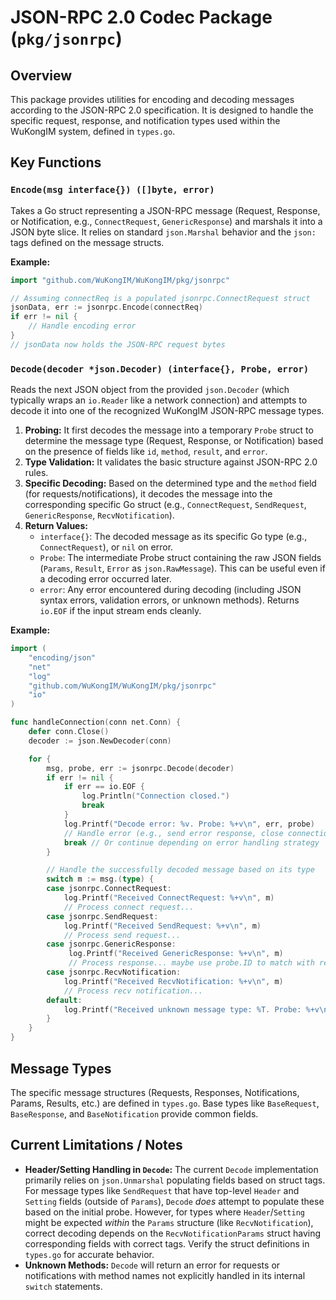 # JSON-RPC 2.0 Codec Package (`pkg/jsonrpc`)

## Overview

This package provides utilities for encoding and decoding messages according to the JSON-RPC 2.0 specification. It is designed to handle the specific request, response, and notification types used within the WuKongIM system, defined in `types.go`.

## Key Functions

### `Encode(msg interface{}) ([]byte, error)`

Takes a Go struct representing a JSON-RPC message (Request, Response, or Notification, e.g., `ConnectRequest`, `GenericResponse`) and marshals it into a JSON byte slice. It relies on standard `json.Marshal` behavior and the `json:` tags defined on the message structs.

**Example:**

```go
import "github.com/WuKongIM/WuKongIM/pkg/jsonrpc"

// Assuming connectReq is a populated jsonrpc.ConnectRequest struct
jsonData, err := jsonrpc.Encode(connectReq)
if err != nil {
    // Handle encoding error
}
// jsonData now holds the JSON-RPC request bytes
```

### `Decode(decoder *json.Decoder) (interface{}, Probe, error)`

Reads the next JSON object from the provided `json.Decoder` (which typically wraps an `io.Reader` like a network connection) and attempts to decode it into one of the recognized WuKongIM JSON-RPC message types.

1.  **Probing:** It first decodes the message into a temporary `Probe` struct to determine the message type (Request, Response, or Notification) based on the presence of fields like `id`, `method`, `result`, and `error`.
2.  **Type Validation:** It validates the basic structure against JSON-RPC 2.0 rules.
3.  **Specific Decoding:** Based on the determined type and the `method` field (for requests/notifications), it decodes the message into the corresponding specific Go struct (e.g., `ConnectRequest`, `SendRequest`, `GenericResponse`, `RecvNotification`).
4.  **Return Values:**
    *   `interface{}`: The decoded message as its specific Go type (e.g., `ConnectRequest`), or `nil` on error.
    *   `Probe`: The intermediate Probe struct containing the raw JSON fields (`Params`, `Result`, `Error` as `json.RawMessage`). This can be useful even if a decoding error occurred later.
    *   `error`: Any error encountered during decoding (including JSON syntax errors, validation errors, or unknown methods). Returns `io.EOF` if the input stream ends cleanly.

**Example:**

```go
import (
	"encoding/json"
	"net"
	"log"
	"github.com/WuKongIM/WuKongIM/pkg/jsonrpc"
	"io"
)

func handleConnection(conn net.Conn) {
	defer conn.Close()
	decoder := json.NewDecoder(conn)

	for {
		msg, probe, err := jsonrpc.Decode(decoder)
		if err != nil {
			if err == io.EOF {
				log.Println("Connection closed.")
				break
			}
			log.Printf("Decode error: %v. Probe: %+v\n", err, probe)
			// Handle error (e.g., send error response, close connection)
			break // Or continue depending on error handling strategy
		}

		// Handle the successfully decoded message based on its type
		switch m := msg.(type) {
		case jsonrpc.ConnectRequest:
			log.Printf("Received ConnectRequest: %+v\n", m)
			// Process connect request...
		case jsonrpc.SendRequest:
			log.Printf("Received SendRequest: %+v\n", m)
			// Process send request...
		case jsonrpc.GenericResponse:
             log.Printf("Received GenericResponse: %+v\n", m)
             // Process response... maybe use probe.ID to match with request
		case jsonrpc.RecvNotification:
			log.Printf("Received RecvNotification: %+v\n", m)
            // Process recv notification...
		default:
			log.Printf("Received unknown message type: %T. Probe: %+v\n", msg, probe)
		}
	}
}

```

## Message Types

The specific message structures (Requests, Responses, Notifications, Params, Results, etc.) are defined in `types.go`. Base types like `BaseRequest`, `BaseResponse`, and `BaseNotification` provide common fields.

## Current Limitations / Notes

*   **Header/Setting Handling in `Decode`:** The current `Decode` implementation primarily relies on `json.Unmarshal` populating fields based on struct tags. For message types like `SendRequest` that have top-level `Header` and `Setting` fields (outside of `Params`), `Decode` *does* attempt to populate these based on the initial probe. However, for types where `Header`/`Setting` might be expected *within* the `Params` structure (like `RecvNotification`), correct decoding depends on the `RecvNotificationParams` struct having corresponding fields with correct tags. Verify the struct definitions in `types.go` for accurate behavior.
*   **Unknown Methods:** `Decode` will return an error for requests or notifications with method names not explicitly handled in its internal `switch` statements. 